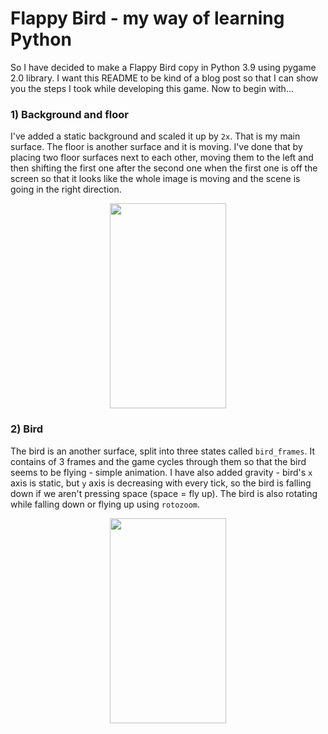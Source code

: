 # Flappy Bird - my way of learning Python
 
So I have decided to make a Flappy Bird copy in Python 3.9 using pygame 2.0 library. I want this README to be kind of a blog post so that I can show you the steps I took while developing this game. Now to begin with...

### 1) Background and floor
I've added a static background and scaled it up by `2x`. That is my main surface. The floor is another surface and it is moving. I've done that by placing two floor surfaces next to each other, moving them to the left and then shifting the first one after the second one when the first one is off the screen so that it looks like the whole image is moving and the scene is going in the right direction. 

<p align="center">
  <img width = "186" height = "328" src="https://github.com/hi-im-happy/Flappy-Bird/blob/main/img/1.png?raw=true">
</p>


### 2) Bird
The bird is an another surface, split into three states called `bird_frames`. It contains of 3 frames and the game cycles through them so that the bird seems to be flying - simple animation. I have also added gravity - bird's `x` axis is static, but `y` axis is decreasing with every tick, so the bird is falling down if we aren't pressing space (space = fly up). The bird is also rotating while falling down or flying up using `rotozoom`.

<p align="center">
  <img width = "186" height = "328" src="https://github.com/hi-im-happy/Flappy-Bird/blob/main/img/2.png?raw=true">
</p>
